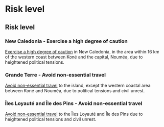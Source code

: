 # Risk level

## Risk level

### New Caledonia - Exercise a high degree of caution

[Exercise a high degree of caution](#levels "Risk Levels") in New Caledonia, in the area within 16 km of the western coast between Koné and the capital, Nouméa, due to heightened political tensions.

### Grande Terre - Avoid non-essential travel

[Avoid non-essential travel](#levels "Risk Levels") to the island, except the western coastal area between Koné and Nouméa, due to political tensions and civil unrest.

### Îles Loyauté and Île des Pins - Avoid non-essential travel

[Avoid non-essential travel](#levels "Risk Levels") to the Îles Loyauté and Île des Pins due to heightened political tensions and civil unrest.